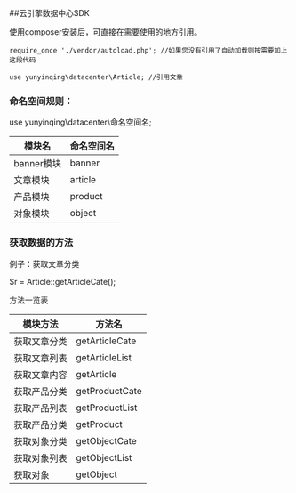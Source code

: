 ##云引擎数据中心SDK

使用composer安装后，可直接在需要使用的地方引用。



    require_once './vendor/autoload.php'; //如果您没有引用了自动加载则按需要加上这段代码
    
    use yunyinqing\datacenter\Article; //引用文章
    
### 命名空间规则：

use yunyinqing\datacenter\命名空间名;

|模块名|命名空间名|
|---|---|
|banner模块 | banner|
|文章模块 | article|
|产品模块 | product|
|对象模块 | object|

### 获取数据的方法

例子：获取文章分类

$r = Article::getArticleCate();

方法一览表

|模块方法|方法名|
|---|---|
|获取文章分类|getArticleCate|
|获取文章列表|getArticleList|
|获取文章内容|getArticle|
|获取产品分类|getProductCate|
|获取产品列表|getProductList|
|获取产品分类|getProduct|
|获取对象分类|getObjectCate|
|获取对象列表|getObjectList|
|获取对象|getObject|